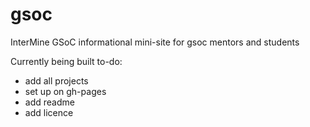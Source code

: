 # gsoc
InterMine GSoC informational mini-site for gsoc mentors and students

Currently being built to-do:

- add all projects
- set up on gh-pages
- add readme
- add licence
